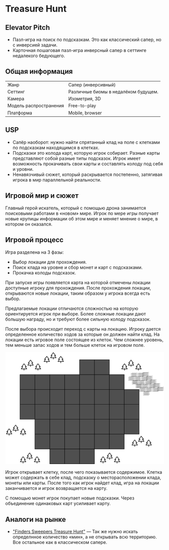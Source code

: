 # Treasure Hunt

## Elevator Pitch
- Пазл-игра на поиск по подсказкам. Это как классический сапер, но с инверсией задачи.
- Карточная пошаговая пазл-игра инверсный сапер в сеттинге недалекого бедующего.

## Общая информация
|||
| ---------------------- |:-------------------------------------|
| Жанр                   | Сапер (инверсивный)                  |
| Сеттинг                | Различные биомы в недалёком будущем. |
| Камера                 | Изометрия, 3D                        |
| Модель распространения | Free-to-play                         |
| Платформа              | Mobile, browser                      |

## USP
- Сапёр наоборот: нужно найти спрятанный клад на поле с клетками по подсказкам находящимся в клетках.
- Подсказки это колода карт, которую игрок собирает. Разные карты представляют собой разные типы подсказок. 
  Игрок имеет возможность прокачивать свои карты и составлять колоду под себя и уровни.
- Ненавязчивый сюжет, который раскрывается постепенно, затягивая игрока в мир параллельной реальности.

## Игровой мир и сюжет
Главный герой искатель, который с помощью дрона занимается поисковыми работами в «новом» мире.
Игрок по мере игры получает новые крупицы информации об этом мире и меняет мнение о мире, в котором он оказался. 

## Игровой процесс

Игра разделена на 3 фазы:
- Выбор локации для прохождения.
- Поиск клада на уровне и сбор монет и карт с подсказками.
- Прокачка колоды подсказок.

При запуске игры появляется карта на которой отмечены локации доступные игроку для прохождения.
После прохождения локации, открываются новые локации, таким образом у игрока всегда есть выбор.

Предлагаемые локации отличаются сложностью на которую ориентируется игрок при выборе.
Более сложные локации дают большую награду, но и требуют более сильную колоду подсказок.

После выбора происходит переход с карты на локацию.
Игроку дается определенное количество ходов за которые он должен найти клад.
На локации есть игровое поле состоящее из клеток.
Чем сложнее уровень, тем меньше запас ходов и тем больше клеток на игровом поле.

![scene.png](scene.png)

Игрок открывает клетку, после чего показывается содержимое.
Клетка может содержать в себе клад, подсказку о месторасположении клада, монеты или карты.
После того как игрок найдет клад, игра на локации заканчивается и игрок возвращается на карту.

С помощью монет игрок покупает новые подсказки.
Через объединение одинаковых карт усиливает карту.

## Аналоги на рынке
- ["Finders Sweepers Treasure Hunt"](https://play.google.com/store/apps/details?id=com.exceptionullgames.finders.sweepers) — Так же нужно искать определнное количество «мин», а не открывать всю территорию. Все остальное как в классическом сапере. 

